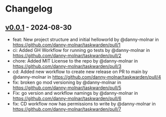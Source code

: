 # Changelog

## [v0.0.1](https://github.com/danny-molnar/taskwarden/commits/v0.0.1) - 2024-08-30
- feat: New project structure and initial helloworld by @danny-molnar in https://github.com/danny-molnar/taskwarden/pull/1
- ci: Added GH Workflow for running go tests by @danny-molnar in https://github.com/danny-molnar/taskwarden/pull/2
- chore: Added MIT License to the repo by @danny-molnar in https://github.com/danny-molnar/taskwarden/pull/3
- cd: Added new workflow to create new release on PR to main by @danny-molnar in https://github.com/danny-molnar/taskwarden/pull/4
- fix: broken go mod versioning by @danny-molnar in https://github.com/danny-molnar/taskwarden/pull/5
- Fix: go version and workflow namings by @danny-molnar in https://github.com/danny-molnar/taskwarden/pull/6
- fix: CD workflow now has permissions to write by @danny-molnar in https://github.com/danny-molnar/taskwarden/pull/7
